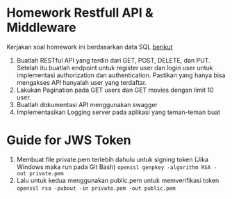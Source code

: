 # Homework Restfull API & Middleware
Kerjakan soal homework ini berdasarkan data SQL [berikut](https://github.com/fathy17/dokumen-pembanding-2/blob/master/movies-database.sql)
1. Buatlah RESTful API yang terdiri dari GET, POST, DELETE, dan PUT. Setelah itu buatlah 
endpoint untuk register user dan login user untuk implementasi authorization dan 
authentication. Pastikan yang hanya bisa mengakses API hanyalah user yang terdaftar.
2. Lakukan Pagination pada GET users dan GET movies dengan limit 10 user.
3. Buatlah dokumentasi API menggunakan swagger
4. Implementasikan Logging server pada aplikasi yang teman-teman buat

# Guide for JWS Token
1. Membuat file private.pem terlebih dahulu untuk signing token (Jika Windows maka run pada Git Bash)
`openssl genpkey -algorithm RSA -out private.pem`
2. Lalu untuk kedua menggunakan public.pem untuk memverifikasi token
`openssl rsa -pubout -in private.pem -out public.pem`
